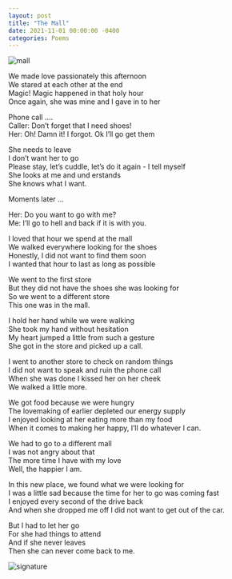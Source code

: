 ```yaml
---
layout: post
title: "The Mall"
date: 2021-11-01 00:00:00 -0400
categories: Poems
---
```


![mall](https://c4.wallpaperflare.com/wallpaper/128/278/458/anime-landscape-inside-the-building-mall-center-anime-wallpaper-thumb.jpg)

We made love passionately this afternoon <br>
We stared at each other at the end <br>
Magic! Magic happened in that holy hour <br>
Once again, she was mine and I gave in to her   <br>
 
Phone call …. <br> 
Caller: Don’t forget that I need shoes! <br> 
Her: Oh! Damn it! I forgot. Ok I’ll go get them <br>
 
She needs to leave <br> 
I don’t want her to go <br> 
Please stay, let’s cuddle, let’s do it again - I tell myself <br>
She looks at me and und erstands <br>
She knows what I want. <br> 
 
Moments later …  <br>
 
Her: Do you want to go with me? <br>
Me: I’ll go to hell and back if it is with you. <br>

I loved that hour we spend at the mall <br>
We walked everywhere looking for the shoes <br>
Honestly, I did not want to find them soon <br>
I wanted that hour to last as long as possible <br>

We went to the first store  <br>
But they did not have the shoes she was looking for <br>
So we went to a different store <br>
This one was in the mall. <br>

I hold her hand while we were walking  <br>
She took my hand without hesitation <br>
My heart jumped a little from such a gesture <br>
She got in the store and picked up a call. <br>

I went to another store to check on random things <br>
I did not want to speak and ruin the phone call <br>
When she was done I kissed her on her cheek <br>
We walked a little more. <br>

We got food because we were hungry <br>
The lovemaking of earlier depleted our energy supply <br>
I enjoyed looking at her eating more than my food <br>
When it comes to making her happy, I’ll do whatever I can. <br>

We had to go to a different mall <br>
I was not angry about that <br>
The more time I have with my love <br>
Well, the happier I am. <br>

In this new place, we found what we were looking for <br>
I was a little sad because the time for her to go was coming fast <br>
I enjoyed every second of the drive back <br>
And when she dropped me off I did not want to get out of the car. <br>

But I had to let her go <br>
For she had things to attend <br>
And if she never leaves <br>
Then she can never come back to me. <br>

![signature](https://robertalberto.com/ttdlmr.png)



